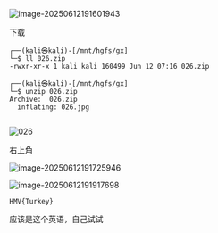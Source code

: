 ![image-20250612191601943](https://7r1umphk.github.io/image/202506121916254.webp)

下载

```
┌──(kali㉿kali)-[/mnt/hgfs/gx]
└─$ ll 026.zip 
-rwxr-xr-x 1 kali kali 160499 Jun 12 07:16 026.zip
                                                                                                                                                                                   
┌──(kali㉿kali)-[/mnt/hgfs/gx]
└─$ unzip 026.zip 
Archive:  026.zip
  inflating: 026.jpg                 
                       
```

![026](https://7r1umphk.github.io/image/202506121916188.webp)

右上角

![image-20250612191725946](https://7r1umphk.github.io/image/202506121917179.webp)

![image-20250612191917698](https://7r1umphk.github.io/image/202506121919934.webp)

```
HMV{Turkey}
```

应该是这个英语，自己试试
